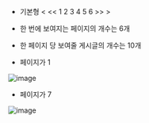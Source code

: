 - 기본형
< << 1 2 3 4 5 6 >> >

- 한 번에 보여지는 페이지의 개수는 6개
- 한 페이지 당 보여줄 게시글의 개수는 10개

- 페이지가 1

![image](https://user-images.githubusercontent.com/118160093/214878376-de80555b-f039-4f3a-816d-e4c957f56687.png)

- 페이지가 7

![image](https://user-images.githubusercontent.com/118160093/214878697-618e0c73-0f3b-42b6-99bc-f930e5d8bdb3.png)
